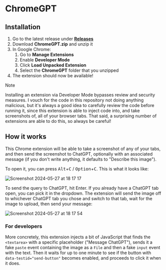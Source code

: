 # ChromeGPT

## Installation

1. Go to the latest release under [**Releases**](https://github.com/blixt/ChromeGPT/releases)
2. Download **ChromeGPT.zip** and unzip it
3. In Google Chrome:
   1. Go to **Manage Extensions**
   2. Enable **Developer Mode**
   3. Click **Load Unpacked Extension**
   4. Select the **ChromeGPT** folder that you unzipped
4. The extension should now be available!

> [!NOTE]
> Installing an extension via Developer Mode bypasses review and security
> measures. I vouch for the code in this repository not doing anything
> malicious, but it's always a good idea to carefully review the code before
> running it, since this extension is able to inject code into, and take
> screenshots of, all of your browser tabs. That said, a surprising number of
> extensions are able to do this, so always be careful!

## How it works

This Chrome extension will be able to take a screenshot of any of your tabs, and
then send the screenshot to ChatGPT, optionally with an associated message (if
you don't write anything, it defaults to "Describe this image").

To open it, you can press <kbd>Alt</kbd>+<kbd>C</kbd> /
<kbd>Option</kbd>+<kbd>C</kbd>. This is what it looks like:

![Screenshot 2024-05-27 at 18 17 17](https://github.com/blixt/ChromeGPT/assets/158591/c3e2cf59-69ed-4d11-8436-dbbcd5df2876)

To send the query to ChatGPT, hit Enter. If you already have a ChatGPT tab open,
you can pick it in the dropdown. The extension will send the image off to
whichever ChatGPT tab you chose and switch to that tab, wait for the image to
upload, then send your message:

![Screenshot 2024-05-27 at 18 17 54](https://github.com/blixt/ChromeGPT/assets/158591/4f6c97d1-135f-4d11-97bc-873f2ea93e87)

### For developers

More concretely, this extension injects a bit of JavaScript that finds the
`<textarea>` with a specific placeholder ("Message ChatGPT"), sends it a fake
`paste` event containing the image as a `File` and then a fake `input` event
with the text. Then it waits for up to one minute to see if the button with
`data-testid="send-button"` becomes enabled, and proceeds to click it when it
does.
